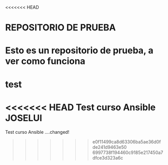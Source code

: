 <<<<<<< HEAD
# REPOSITORIO DE PRUEBA

Esto es un repositorio de prueba, a ver como funciona
=======
# test
<<<<<<< HEAD
Test curso Ansible JOSELUI
=======
Test curso Ansible ....changed!
>>>>>>> e0f11499ca8d63306ba5ae36d0fde241d9463e50
>>>>>>> 6997738f194460c9185e217450a7dfce3d323a6c
